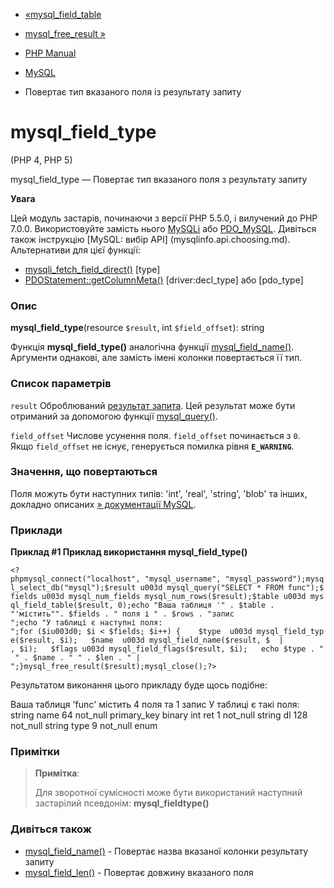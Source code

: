 - [«mysql_field_table](function.mysql-field-table.md)
- [mysql_free_result »](function.mysql-free-result.md)

- [PHP Manual](index.md)
- [MySQL](ref.mysql.md)
- Повертає тип вказаного поля із результату запиту

# mysql_field_type

(PHP 4, PHP 5)

mysql_field_type — Повертає тип вказаного поля з результату запиту

**Увага**

Цей модуль застарів, починаючи з версії PHP 5.5.0, і вилучений до PHP 7.0.0.
Використовуйте замість нього [MySQLi](book.mysqli.md) або
[PDO_MySQL](ref.pdo-mysql.md). Дивіться також інструкцію [MySQL: вибір
API] (mysqlinfo.api.choosing.md). Альтернативи для цієї функції:

- [mysqli_fetch_field_direct()](mysqli-result.fetch-field-direct.md)
\[type\]
- [PDOStatement::getColumnMeta()](pdostatement.getcolumnmeta.md)
\[driver:decl_type\] або \[pdo_type\]

### Опис

**mysql_field_type**(resource `$result`, int `$field_offset`): string

Функція **mysql_field_type()** аналогічна функції
[mysql_field_name()](function.mysql-field-name.md). Аргументи
однакові, але замість імені колонки повертається її тип.

### Список параметрів

`result`
Оброблюваний [результат запита](language.types.resource.md). Цей
результат може бути отриманий за допомогою функції
[mysql_query()](function.mysql-query.md).

`field_offset`
Числове усунення поля. `field_offset` починається з `0`. Якщо
`field_offset` не існує, генерується помилка рівня
**`E_WARNING`**.

### Значення, що повертаються

Поля можуть бути наступних типів: 'int', 'real', 'string', 'blob'
та інших, докладно описаних [» документації
MySQL](http://dev.mysql.com/doc/).

### Приклади

**Приклад #1 Приклад використання **mysql_field_type()****

` <?phpmysql_connect("localhost", "mysql_username", "mysql_password");mysql_select_db("mysql");$result u003d mysql_query("SELECT * FROM func");$fields u003d mysql_num_fields mysql_num_rows($result);$table u003d mysql_field_table($result, 0);echo "Ваша таблиця '" . $table . "'містить"". $fields . " поля і " . $rows . "запис
";echo "У таблиці є наступні поля:
";for ($iu003d0; $i < $fields; $i++) {    $type  u003d mysql_field_type($result, $i);   $name  u003d mysql_field_name($result, $  | , $i);   $flags u003d mysql_field_flags($result, $i);   echo $type . " " . $name . " " . $len . " | 
";}mysql_free_result($result);mysql_close();?> `

Результатом виконання цього прикладу буде щось подібне:

Ваша таблиця 'func' містить 4 поля та 1 запис
У таблиці є такі поля:
string name 64 not_null primary_key binary
int ret 1 not_null
string dl 128 not_null
string type 9 not_null enum

### Примітки

> **Примітка**:
>
> Для зворотної сумісності може бути використаний наступний застарілий
> псевдонім: **mysql_fieldtype()**

### Дивіться також

- [mysql_field_name()](function.mysql-field-name.md) - Повертає
назва вказаної колонки результату запиту
- [mysql_field_len()](function.mysql-field-len.md) - Повертає
довжину вказаного поля
